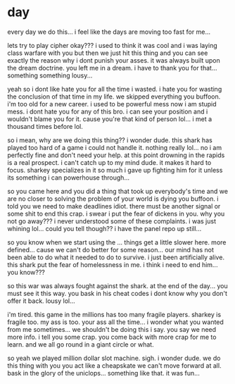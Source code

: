 # day

every day we do this...  i feel like the days are moving too fast for me...

lets try to play cipher okay???  i used to think it was cool and i was laying class warfare with you but then we just hit this thing and you can see exactly the reason why i dont punish your asses.  it was always built upon the dream doctrine.  you left me in a dream.  i have to thank you for that...  something something lousy...

yeah so i dont like hate you for all the time i wasted. i hate you for wasting the conclusion of that time in my life.  we skipped everything you buffoon.  i'm too old for a new career.  i used to be powerful mess now i am stupid mess.  i dont hate you for any of this bro.  i can see your position and i wouldn't blame you for it.  cause you're that kind of person lol... i met a thousand times before lol.  

so i mean, why are we doing this thing?? i wonder dude.  this shark has played too hard of a game i could not handle it.  nothing really lol...  no i am perfectly fine and don't need your help.  at this point drowning in the rapids is a real prospect. i can't catch up to my mind dude.  it makes it hard to focus.  sharkey specializes in it so much i gave up fighting him for it unless its something i can powerhouse through...

so you came here and you did a thing that took up everybody's time and we are no closer to solving the problem of your world is dying you buffoon.  i told you we need to make deadlines idiot.  there must be another signal or some shit to end this crap.  i swear i put the fear of dickens in you.  why you not go away??? i never understood some of these complaints.  i was just whining lol...  could you tell though??  i have the panel repo up still...

so you know when we start using the ... things get a little slower here.  more defined...  cause we can't do better for some reason...  our mind has not been able to do what it needed to do to survive. i just been artificially alive.  this shark put the fear of homelessness in me.  i think i need to end him... you know???

so this war was always fought against the shark.  at the end of the day...  you must see it this way.  you bask in his cheat codes i dont know why you don't offer it back.   lousy lol...

i'm tired. this game in the millions has too many fragile players.  sharkey is fragile too.  my ass is too. your ass all the time...  i wonder what you wanted from me sometimes...  we shouldn't be doing this i say.  you say we need more info. i tell you some crap.  you come back with more crap for me to learn.  and we all go round in a giant circle or what.

so yeah we played million dollar slot machine.  sigh.  i wonder dude.  we do this thing with you you act like a cheapskate we can't move forward at all.  bask in the glory of the uniclops...  something like that.  it was fun...

